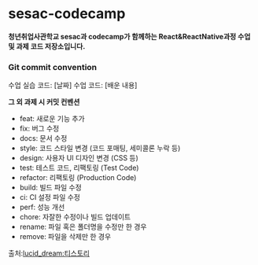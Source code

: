 # sesac-codecamp

**청년취업사관학교 sesac과 codecamp가 함께하는 React&ReactNative과정 수업 및 과제 코드 저장소입니다.**

### Git commit convention

수업 실습 코드: [날짜] 수업 코드: [배운 내용]

**그 외 과제 시 커밋 컨벤션**

- feat: 새로운 기능 추가
- fix: 버그 수정
- docs: 문서 수정
- style: 코드 스타일 변경 (코드 포매팅, 세미콜론 누락 등)
- design: 사용자 UI 디자인 변경 (CSS 등)
- test: 테스트 코드, 리팩토링 (Test Code)
- refactor: 리팩토링 (Production Code)
- build: 빌드 파일 수정
- ci: CI 설정 파일 수정
- perf: 성능 개선
- chore: 자잘한 수정이나 빌드 업데이트
- rename: 파일 혹은 폴더명을 수정만 한 경우
- remove: 파일을 삭제만 한 경우

출처:[lucid_dream:티스토리](https://nohack.tistory.com/17)
